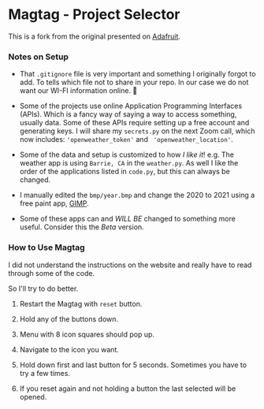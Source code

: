 # Magtag - Project Selector

This is a fork from the original presented on [Adafruit](https://learn.adafruit.com/adafruit-magtag-project-selector).

### Notes on Setup

- That `.gitignore` file is very important and something I originally forgot to add. To tells which file not to share in your repo. In our case we do not want our WI-FI information online. 🤦

- Some of the projects use online Application Programming Interfaces (APIs). Which is a fancy way of saying a way to access something, usually data. Some of these APIs require setting up a free account and generating keys. I will share my `secrets.py` on the next Zoom call, which now includes: `'openweather_token'` and ` 'openweather_location'`.

- Some of the data and setup is customized to how *I like it*! e.g. The weather app is using `Barrie, CA` in the `weather.py`. As well I like the order of the applications listed in `code.py`, but this can always be changed.

- I manually edited the `bmp/year.bmp` and change the 2020 to 2021 using a free paint app, [GIMP](https://www.gimp.org/).

- Some of these apps can and *WILL BE* changed to something more useful. Consider this the *Beta* version.

### How to Use Magtag 

I did not understand the instructions on the website and really have to read through some of the code.

So I'll try to do better.

1. Restart the Magtag with `reset` button.

2. Hold any of the buttons down.

3. Menu with 8 icon squares should pop up.

4. Navigate to the icon you want.

5. Hold down first and last button for 5 seconds. Sometimes you have to try a few times.

6. If you reset again and not holding a button the last selected will be opened.

